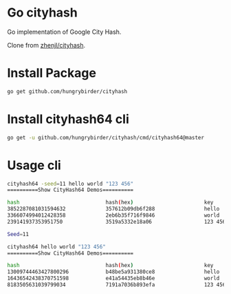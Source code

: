 # Go cityhash #

Go implementation of Google City Hash.

Clone from [zhenjl/cityhash](https://github.com/zhenjl/cityhash).


# Install Package #
```bash
go get github.com/hungrybirder/cityhash
```

# Install cityhash64 cli #
```bash
go get -u github.com/hungrybirder/cityhash/cmd/cityhash64@master

```

# Usage cli #
```bash
cityhash64 -seed=11 hello world "123 456"
==========Show CityHash64 Demos==========

hash                          	hash(hex)                     	key
3852287081031594632           	357612b09db6f288              	hello
3366074994012428358           	2eb6b35f716f9846              	world
239141937353951750            	3519a5332e18a06               	123 456

Seed=11
```

```bash
cityhash64 hello world "123 456"
==========Show CityHash64 Demos==========

hash                          	hash(hex)                     	key
13009744463427800296          	b48be5a931380ce8              	hello
16436542438370751598          	e41a54435eb8b46e              	world
8183505631039799034           	7191a7036b893efa              	123 456

```
